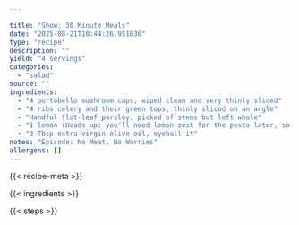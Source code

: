 ```yaml
---

title: "Show: 30 Minute Meals"
date: "2025-08-21T10:44:26.951836"
type: "recipe"
description: ""
yield: "4 servings"
categories:
  - "salad"
source: ""
ingredients:
  - "4 portobello mushroom caps, wiped clean and very thinly sliced"
  - "4 ribs celery and their green tops, thinly sliced on an angle"
  - "Handful flat-leaf parsley, picked of stems but left whole"
  - "1 lemon (Heads up: you'll need lemon zest for the pesto later, so zest and reserve before you cut this lemon to juice it for this salad.)"
  - "3 Tbsp extra-virgin olive oil, eyeball it"
notes: "Episode: No Meat, No Worries"
allergens: []
---
```


{{< recipe-meta >}}

{{< ingredients >}}

{{< steps >}}
